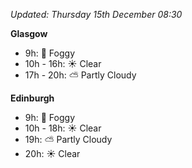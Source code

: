 *Updated: Thursday 15th December 08:30*

**Glasgow**

* 9h: :foggy: Foggy
* 10h - 16h: :sunny: Clear
* 17h - 20h: :partly_sunny: Partly Cloudy

**Edinburgh**

* 9h: :foggy: Foggy
* 10h - 18h: :sunny: Clear
* 19h: :partly_sunny: Partly Cloudy
* 20h: :sunny: Clear
